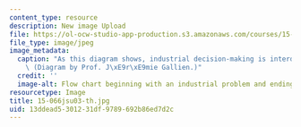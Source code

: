 ```yaml
---
content_type: resource
description: New image Upload
file: https://ol-ocw-studio-app-production.s3.amazonaws.com/courses/15-066j-system-optimization-and-analysis-for-manufacturing-summer-2003/13ddead5301231df9789692b86ed7d2c_15-066jsu03-th.jpg
file_type: image/jpeg
image_metadata:
  caption: "As this diagram shows, industrial decision-making is interdisciplinary.\
    \ (Diagram by Prof. J\xE9r\xE9mie Gallien.)"
  credit: ''
  image-alt: Flow chart beginning with an industrial problem and ending with a decision.
resourcetype: Image
title: 15-066jsu03-th.jpg
uid: 13ddead5-3012-31df-9789-692b86ed7d2c
---
```

